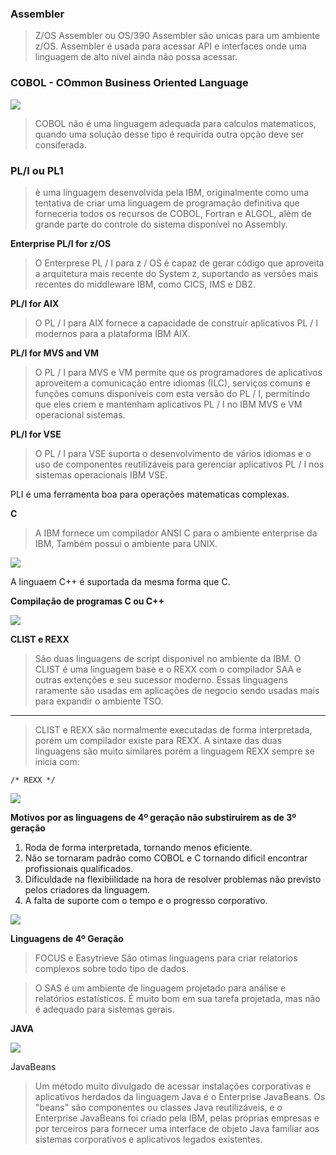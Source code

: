 
### Assembler
> Z/OS Assembler ou OS/390 Assembler são unicas para um ambiente z/OS.
> Assembler é usada para acessar API e interfaces onde uma linguagem de alto nivel ainda não possa acessar.


### COBOL - COmmon Business Oriented Language
![](https://github.com/ThreeDP/MTM/blob/master/img/Programming_Languages/1.png)

> COBOL não é uma linguagem adequada para calculos matematicos, quando uma solução desse tipo é requirida outra opção deve ser consiferada.

### PL/I ou PL1
> è uma linguagem desenvolvida pela IBM, originalmente como uma tentativa de criar uma linguagem de programação definitiva que forneceria todos os recursos de COBOL, Fortran e ALGOL, além de grande parte do controle do sistema disponível no Assembly.

**Enterprise PL/I for z/OS**
> O Enterprese PL / I para z / OS é capaz de gerar código que aproveita a arquitetura mais recente do System z, suportando as versões mais recentes do middleware IBM, como CICS, IMS e DB2.

**PL/I for AIX**
> O PL / I para AIX fornece a capacidade de construir aplicativos PL / I modernos para a plataforma IBM AIX.

**PL/I for MVS and VM**
> O PL / I para MVS e VM permite que os programadores de aplicativos aproveitem a comunicação entre idiomas (ILC), serviços comuns e funções comuns disponíveis com esta versão do PL / I, permitindo que eles criem e mantenham aplicativos PL / I no IBM MVS e VM operacional sistemas.

**PL/I for VSE**
> O PL / I para VSE suporta o desenvolvimento de vários idiomas e o uso de componentes reutilizáveis para gerenciar aplicativos PL / I nos sistemas operacionais IBM VSE.

PLI é uma ferramenta boa para operações matematicas complexas.

**C**
> A IBM fornece um compilador ANSI C para o ambiente enterprise da IBM, Também possui o ambiente para UNIX.

![](https://github.com/ThreeDP/MTM/blob/master/img/Programming_Languages/2.png)

A linguaem C++ é suportada da mesma forma que C.

**Compilação de programas C ou C++**

![](https://github.com/ThreeDP/MTM/blob/master/img/Programming_Languages/3.png)


**CLIST e REXX**
> São duas linguagens de script disponivel no ambiente da IBM. O CLIST é uma linguagem base e o REXX com o compilador SAA e outras extenções e seu sucessor moderno. Essas linguagens raramente são usadas em aplicações de negocio sendo usadas mais para expandir o ambiente TSO.
____________________________________________________________

> CLIST e REXX são normalmente executadas de forma interpretada, porém um compilador existe para REXX. A sintaxe das duas linguagens são muito similares porém a linguagem REXX sempre se inicia com:
  
    /* REXX */
    
![](https://github.com/ThreeDP/MTM/blob/master/img/Programming_Languages/4.png)  

**Motivos por as linguagens de 4º geração não substiruirem as de 3º geração**

1. Roda de forma interpretada, tornando menos eficiente.
2. Não se tornaram padrão como COBOL e C tornando dificil encontrar profissionais qualificados.
3. Dificuldade na flexibiilidade na hora de resolver problemas não previsto pelos criadores da linguagem.
4. A falta de suporte com o tempo e o progresso corporativo.

![](https://github.com/ThreeDP/MTM/blob/master/img/Programming_Languages/5.png)  


**Linguagens de 4º Geração**
> FOCUS e Easytrieve São otimas linguagens para criar relatorios complexos sobre todo tipo de dados.

> O SAS é um ambiente de linguagem projetado para análise e relatórios estatísticos. É muito bom em sua tarefa projetada, mas não é adequado para sistemas gerais.

**JAVA**
>

![](https://github.com/ThreeDP/MTM/blob/master/img/Programming_Languages/6.png) 

JavaBeans
> Um método muito divulgado de acessar instalações corporativas e aplicativos herdados da linguagem Java é o Enterprise JavaBeans.
> Os "beans" são componentes ou classes Java reutilizáveis, e o Enterprise JavaBeans foi criado pela IBM, pelas próprias empresas e por terceiros para fornecer uma interface de objeto Java familiar aos sistemas corporativos e aplicativos legados existentes.

